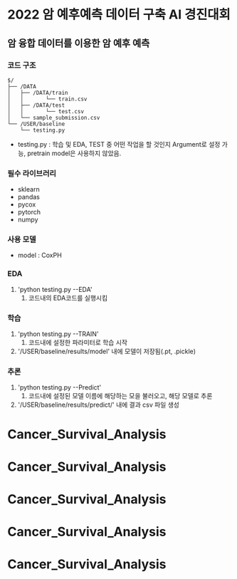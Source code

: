 # 2022 암 예후예측 데이터 구축 AI 경진대회
## 암 융합 데이터를 이용한 암 예후 예측

### 코드 구조

```
$/
├── /DATA
│   ├── /DATA/train
│   │		└── train.csv
│	├── /DATA/test	
│	│		└── test.csv
│   └── sample_submission.csv
└── /USER/baseline
    └── testing.py
```

- testing.py : 학습 및 EDA, TEST 중 어떤 작업을 할 것인지 Argument로 설정 가능, pretrain model은 사용하지 않았음.

### 필수 라이브러리
 - sklearn
 - pandas
 - pycox
 - pytorch
 - numpy

### 사용 모델
- model : CoxPH

### EDA

1. 'python testing.py --EDA'
	1. 코드내의 EDA코드를 실행시킴 

### 학습

1. 'python testing.py --TRAIN'
    1. 코드내에 설정한 파라미터로 학습 시작
2. '/USER/baseline/results/model' 내에 모델이 저장됨(.pt, .pickle)

### 추론
1. 'python testing.py --Predict'
	1. 코드내에 설정된 모델 이름에 해당하는 모을 불러오고, 해당 모델로 추론
2. '/USER/baseline/results/predict/' 내에 결과 csv 파일 생성

# Cancer_Survival_Analysis
# Cancer_Survival_Analysis
# Cancer_Survival_Analysis
# Cancer_Survival_Analysis
# Cancer_Survival_Analysis

